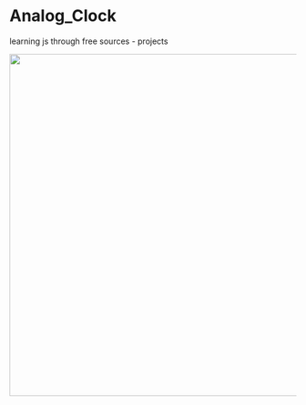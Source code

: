 # Analog_Clock
learning js through free sources - projects
<div align="center">
  <img src="https://res.cloudinary.com/dkdstxw96/image/upload/v1754467272/analog_clock_fcmmnu.gif/" width="600"/>
</div>
